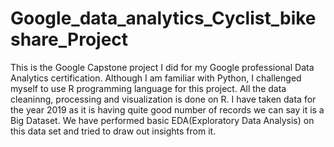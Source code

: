 # Google_data_analytics_Cyclist_bikeshare_Project
This is the Google Capstone project I did for my Google professional Data Analytics certification.
Although I am familiar with Python, I challenged myself to use R programming language for this project. All the data cleaninng, processing and visualization is done on R.
I have taken data for the year 2019 as it is having quite good number of records we can say it is a Big Dataset.
We have performed basic EDA(Exploratory Data Analysis) on this data set and tried to draw out insights from it.
